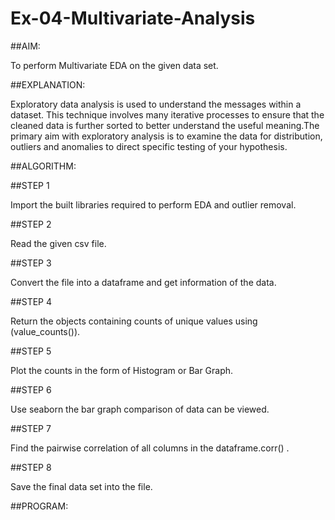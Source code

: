 # Ex-04-Multivariate-Analysis
##AIM:

To perform Multivariate EDA on the given data set.

##EXPLANATION:

Exploratory data analysis is used to understand the messages within a dataset. This technique involves many iterative processes to ensure that the cleaned data is further sorted to better understand the useful meaning.The primary aim with exploratory analysis is to examine the data for distribution, outliers and anomalies to direct specific testing of your hypothesis.

##ALGORITHM:

##STEP 1

Import the built libraries required to perform EDA and outlier removal.

##STEP 2

Read the given csv file.

##STEP 3

Convert the file into a dataframe and get information of the data.

##STEP 4

Return the objects containing counts of unique values using (value_counts()).

##STEP 5

Plot the counts in the form of Histogram or Bar Graph.

##STEP 6

Use seaborn the bar graph comparison of data can be viewed.

##STEP 7

Find the pairwise correlation of all columns in the dataframe.corr() .

##STEP 8

Save the final data set into the file.

##PROGRAM:

